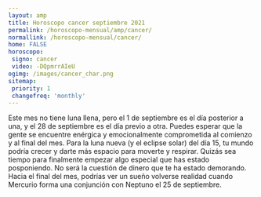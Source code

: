 ```yaml
---
layout: amp
title: Horoscopo cancer septiembre 2021 
permalink: /horoscopo-mensual/amp/cancer/
normallink: /horoscopo-mensual/cancer/
home: FALSE
horoscopo:
 signo: cancer
 video: -DQpmrrAIeU
ogimg: /images/cancer_char.png
sitemap:
 priority: 1
 changefreq: 'monthly'
---
```



Este mes no tiene luna llena, pero el 1 de septiembre es el día posterior a una, y el 28 de septiembre es el día previo a otra. Puedes esperar que la gente se encuentre enérgica y emocionalmente comprometida al comienzo y al final del mes. Para la luna nueva (y el eclipse solar) del día 15, tu mundo podría crecer y darte más espacio para moverte y respirar. Quizás sea tiempo para finalmente empezar algo especial que has estado posponiendo. No será la cuestión de dinero que te ha estado demorando. Hacia el final del mes, podrías ver un sueño volverse realidad cuando Mercurio forma una conjunción con Neptuno el 25 de septiembre. 